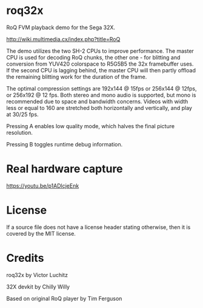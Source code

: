 # roq32x
RoQ FVM playback demo for the Sega 32X.

http://wiki.multimedia.cx/index.php?title=RoQ

The demo utilizes the two SH-2 CPUs to improve performance. The master CPU is used for decoding RoQ chunks, the other one - for blitting and conversion from YUV420 colorspace to R5G5B5 the 32x framebuffer uses. If the second CPU is lagging behind, the master CPU will then partly offload the remaining blitting work for the duration of the frame.

The optimal compression settings are 192x144 @ 15fps or 256x144 @ 12fps, or 256x192 @ 12 fps. Both stereo and mono audio is supported, but mono is recommended due to space and bandwidth concerns. Videos with width less or equal to 160 are stretched both horizontally and vertically, and play at 30/25 fps.

Pressing A enables low quality mode, which halves the final picture resolution.

Pressing B toggles runtime debug information.


Real hardware capture
============
https://youtu.be/p1ADlcjeEnk


License
============
If a source file does not have a license header stating otherwise, then it is covered by the MIT license.

Credits
============
roq32x by Victor Luchitz

32X devkit by Chilly Willy

Based on original RoQ player by Tim Ferguson
